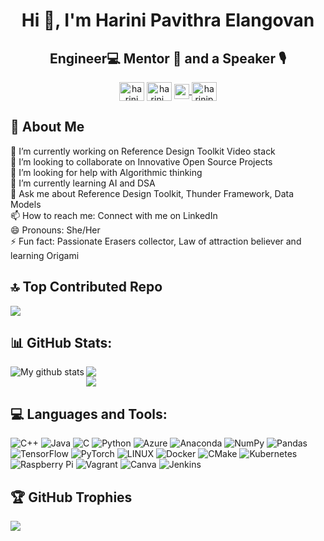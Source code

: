 <h1 align="center">Hi 👋, I'm Harini Pavithra Elangovan</h1>
<h2 align="center">Engineer💻 Mentor 📖 and a Speaker 🎙️</h2>
<p align="center">
<a href="https://linkedin.com/in/harini pavithra elangovan" target="blank"><img align="center" src="https://raw.githubusercontent.com/rahuldkjain/github-profile-readme-generator/master/src/images/icons/Social/linked-in-alt.svg" alt="harini pavithra elangovan" height="30" width="40" /></a>
<a href="https://www.leetcode.com/harini_pavithra" target="blank"><img align="center" src="https://raw.githubusercontent.com/rahuldkjain/github-profile-readme-generator/master/src/images/icons/Social/leet-code.svg" alt="harini_pavithra" height="30" width="40" /></a> 
<a href="https://github.com/Harini-Pavithra"><img align="center" width="24px" src="https://cdn.jsdelivr.net/npm/simple-icons@v3/icons/github.svg" />
</a><a href="https://www.hackerrank.com/harinipavithra01" target="blank"><img align="center" src="https://raw.githubusercontent.com/rahuldkjain/github-profile-readme-generator/master/src/images/icons/Social/hackerrank.svg" alt="harinipavithra01" height="30" width="40" /></a>
</p>

## 💫 About Me
🔭 I’m currently working on Reference Design Toolkit Video stack<br>👯 I’m looking to collaborate on Innovative Open Source Projects<br>🤝 I’m looking for help with Algorithmic thinking<br>🌱 I’m currently learning AI and DSA<br>💬 Ask me about Reference Design Toolkit, Thunder Framework, Data Models <br>📫 How to reach me: Connect with me on LinkedIn<br>😄 Pronouns: She/Her<br>⚡ Fun fact: Passionate Erasers collector, Law of attraction believer and learning Origami

## 🔝 Top Contributed Repo
![](https://github-contributor-stats.vercel.app/api?username=Harini-Pavithra&limit=5&theme=dark&combine_all_yearly_contributions=true)

## 📊 GitHub Stats:
<img align="left" src = "https://harini-github-readme-stats.vercel.app/api?username=Harini-Pavithra&count_private=true&show_icons=true&include_all_commits=true&title_color=fff&icon_color=79ff97&text_color=9f9f9f&bg_color=151515&" alt = "My github stats" />

![](https://github-readme-streak-stats.herokuapp.com/?user=harini-pavithra&theme=radical&hide_border=false)<br/>
![](https://github-readme-stats.vercel.app/api/top-langs/?username=harini-pavithra&theme=radical&hide_border=false&include_all_commits=false&count_private=false&layout=compact)

## 💻 Languages and Tools:
![C++](https://img.shields.io/badge/c++-%2300599C.svg?style=for-the-badge&logo=c%2B%2B&logoColor=white) ![Java](https://img.shields.io/badge/java-%23ED8B00.svg?style=for-the-badge&logo=java&logoColor=white) ![C](https://img.shields.io/badge/c-%2300599C.svg?style=for-the-badge&logo=c&logoColor=white) ![Python](https://img.shields.io/badge/python-3670A0?style=for-the-badge&logo=python&logoColor=ffdd54) ![Azure](https://img.shields.io/badge/azure-%230072C6.svg?style=for-the-badge&logo=azure-devops&logoColor=white) ![Anaconda](https://img.shields.io/badge/Anaconda-%2344A833.svg?style=for-the-badge&logo=anaconda&logoColor=white) ![NumPy](https://img.shields.io/badge/numpy-%23013243.svg?style=for-the-badge&logo=numpy&logoColor=white) ![Pandas](https://img.shields.io/badge/pandas-%23150458.svg?style=for-the-badge&logo=pandas&logoColor=white) ![TensorFlow](https://img.shields.io/badge/TensorFlow-%23FF6F00.svg?style=for-the-badge&logo=TensorFlow&logoColor=white) ![PyTorch](https://img.shields.io/badge/PyTorch-%23EE4C2C.svg?style=for-the-badge&logo=PyTorch&logoColor=white) ![LINUX](https://img.shields.io/badge/Linux-FCC624?style=for-the-badge&logo=linux&logoColor=black) ![Docker](https://img.shields.io/badge/docker-%230db7ed.svg?style=for-the-badge&logo=docker&logoColor=white) ![CMake](https://img.shields.io/badge/CMake-%23008FBA.svg?style=for-the-badge&logo=cmake&logoColor=white) ![Kubernetes](https://img.shields.io/badge/kubernetes-%23326ce5.svg?style=for-the-badge&logo=kubernetes&logoColor=white) ![Raspberry Pi](https://img.shields.io/badge/-RaspberryPi-C51A4A?style=for-the-badge&logo=Raspberry-Pi) ![Vagrant](https://img.shields.io/badge/vagrant-%231563FF.svg?style=for-the-badge&logo=vagrant&logoColor=white) ![Canva](https://img.shields.io/badge/Canva-%2300C4CC.svg?style=for-the-badge&logo=Canva&logoColor=white) ![Jenkins](https://img.shields.io/badge/jenkins-%232C5263.svg?style=for-the-badge&logo=jenkins&logoColor=white)

## 🏆 GitHub Trophies
![](https://github-profile-trophy.vercel.app/?username=Harini-Pavithra)
